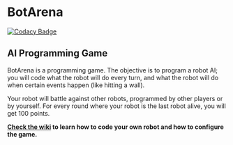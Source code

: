 # BotArena

[![Codacy Badge](https://api.codacy.com/project/badge/Grade/1280ccf037ba492eb8b9c64879030d0b)](https://www.codacy.com/app/J4RV/BotArena?utm_source=github.com&amp;utm_medium=referral&amp;utm_content=J4RV/BotArena&amp;utm_campaign=Badge_Grade)

## AI Programming Game

BotArena is a programming game. 
The objective is to program a robot AI; you will code what the robot will do every turn, and what the robot will do when certain events happen (like hitting a wall).

Your robot will battle against other robots, programmed by other players or by yourself. For every round where your robot is the last robot alive, you will get 100 points.

**[Check the wiki](https://github.com/J4RV/BotArena/wiki) to learn how to code your own robot and how to configure the game.**
